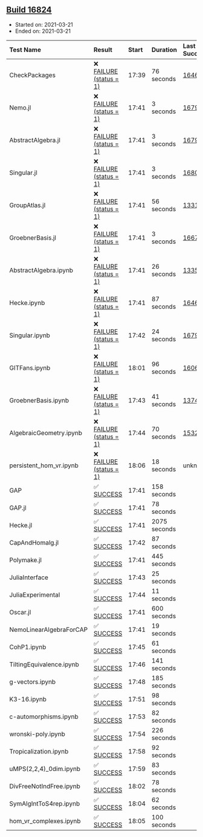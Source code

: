 ## [Build 16824](https://oscarci.mathematik.uni-kl.de/job/oscar/16824/)

* Started on: 2021-03-21
* Ended on: 2021-03-21

| Test Name    | Result | Start | Duration | Last Success | First Failure |
|:-------------|:-------|:------|:---------|:-------------|:--------------|
| CheckPackages | ❌ [FAILURE (status = 1)](https://oscarci.mathematik.uni-kl.de/job/oscar/16824/artifact/logs/build-16824/CheckPackages.log) | 17:39 | 76 seconds | [16463](https://oscarci.mathematik.uni-kl.de/job/oscar/16463/) | [16464](https://oscarci.mathematik.uni-kl.de/job/oscar/16464/) |
| Nemo.jl | ❌ [FAILURE (status = 1)](https://oscarci.mathematik.uni-kl.de/job/oscar/16824/artifact/logs/build-16824/Nemo.jl.log) | 17:41 | 3 seconds | [16793](https://oscarci.mathematik.uni-kl.de/job/oscar/16793/) | [16794](https://oscarci.mathematik.uni-kl.de/job/oscar/16794/) |
| AbstractAlgebra.jl | ❌ [FAILURE (status = 1)](https://oscarci.mathematik.uni-kl.de/job/oscar/16824/artifact/logs/build-16824/AbstractAlgebra.jl.log) | 17:41 | 3 seconds | [16792](https://oscarci.mathematik.uni-kl.de/job/oscar/16792/) | [16793](https://oscarci.mathematik.uni-kl.de/job/oscar/16793/) |
| Singular.jl | ❌ [FAILURE (status = 1)](https://oscarci.mathematik.uni-kl.de/job/oscar/16824/artifact/logs/build-16824/Singular.jl.log) | 17:41 | 3 seconds | [16802](https://oscarci.mathematik.uni-kl.de/job/oscar/16802/) | [16803](https://oscarci.mathematik.uni-kl.de/job/oscar/16803/) |
| GroupAtlas.jl | ❌ [FAILURE (status = 1)](https://oscarci.mathematik.uni-kl.de/job/oscar/16824/artifact/logs/build-16824/GroupAtlas.jl.log) | 17:41 | 56 seconds | [13311](https://oscarci.mathematik.uni-kl.de/job/oscar/13311/) | [13312](https://oscarci.mathematik.uni-kl.de/job/oscar/13312/) |
| GroebnerBasis.jl | ❌ [FAILURE (status = 1)](https://oscarci.mathematik.uni-kl.de/job/oscar/16824/artifact/logs/build-16824/GroebnerBasis.jl.log) | 17:41 | 3 seconds | [16676](https://oscarci.mathematik.uni-kl.de/job/oscar/16676/) | [16677](https://oscarci.mathematik.uni-kl.de/job/oscar/16677/) |
| AbstractAlgebra.ipynb | ❌ [FAILURE (status = 1)](https://oscarci.mathematik.uni-kl.de/job/oscar/16824/artifact/logs/build-16824/AbstractAlgebra.ipynb.log) | 17:41 | 26 seconds | [13355](https://oscarci.mathematik.uni-kl.de/job/oscar/13355/) | [13356](https://oscarci.mathematik.uni-kl.de/job/oscar/13356/) |
| Hecke.ipynb | ❌ [FAILURE (status = 1)](https://oscarci.mathematik.uni-kl.de/job/oscar/16824/artifact/logs/build-16824/Hecke.ipynb.log) | 17:41 | 87 seconds | [16463](https://oscarci.mathematik.uni-kl.de/job/oscar/16463/) | [16464](https://oscarci.mathematik.uni-kl.de/job/oscar/16464/) |
| Singular.ipynb | ❌ [FAILURE (status = 1)](https://oscarci.mathematik.uni-kl.de/job/oscar/16824/artifact/logs/build-16824/Singular.ipynb.log) | 17:42 | 24 seconds | [16793](https://oscarci.mathematik.uni-kl.de/job/oscar/16793/) | [16794](https://oscarci.mathematik.uni-kl.de/job/oscar/16794/) |
| GITFans.ipynb | ❌ [FAILURE (status = 1)](https://oscarci.mathematik.uni-kl.de/job/oscar/16824/artifact/logs/build-16824/GITFans.ipynb.log) | 18:01 | 96 seconds | [16068](https://oscarci.mathematik.uni-kl.de/job/oscar/16068/) | [16069](https://oscarci.mathematik.uni-kl.de/job/oscar/16069/) |
| GroebnerBasis.ipynb | ❌ [FAILURE (status = 1)](https://oscarci.mathematik.uni-kl.de/job/oscar/16824/artifact/logs/build-16824/GroebnerBasis.ipynb.log) | 17:43 | 41 seconds | [13748](https://oscarci.mathematik.uni-kl.de/job/oscar/13748/) | [13749](https://oscarci.mathematik.uni-kl.de/job/oscar/13749/) |
| AlgebraicGeometry.ipynb | ❌ [FAILURE (status = 1)](https://oscarci.mathematik.uni-kl.de/job/oscar/16824/artifact/logs/build-16824/AlgebraicGeometry.ipynb.log) | 17:44 | 70 seconds | [15322](https://oscarci.mathematik.uni-kl.de/job/oscar/15322/) | [15323](https://oscarci.mathematik.uni-kl.de/job/oscar/15323/) |
| persistent_hom_vr.ipynb | ❌ [FAILURE (status = 1)](https://oscarci.mathematik.uni-kl.de/job/oscar/16824/artifact/logs/build-16824/persistent_hom_vr.ipynb.log) | 18:06 | 18 seconds | unknown | unknown |
| GAP | ✅ [SUCCESS](https://oscarci.mathematik.uni-kl.de/job/oscar/16824/artifact/logs/build-16824/GAP.log) | 17:41 | 158 seconds |  |  |
| GAP.jl | ✅ [SUCCESS](https://oscarci.mathematik.uni-kl.de/job/oscar/16824/artifact/logs/build-16824/GAP.jl.log) | 17:41 | 78 seconds |  |  |
| Hecke.jl | ✅ [SUCCESS](https://oscarci.mathematik.uni-kl.de/job/oscar/16824/artifact/logs/build-16824/Hecke.jl.log) | 17:41 | 2075 seconds |  |  |
| CapAndHomalg.jl | ✅ [SUCCESS](https://oscarci.mathematik.uni-kl.de/job/oscar/16824/artifact/logs/build-16824/CapAndHomalg.jl.log) | 17:42 | 87 seconds |  |  |
| Polymake.jl | ✅ [SUCCESS](https://oscarci.mathematik.uni-kl.de/job/oscar/16824/artifact/logs/build-16824/Polymake.jl.log) | 17:41 | 445 seconds |  |  |
| JuliaInterface | ✅ [SUCCESS](https://oscarci.mathematik.uni-kl.de/job/oscar/16824/artifact/logs/build-16824/JuliaInterface.log) | 17:43 | 25 seconds |  |  |
| JuliaExperimental | ✅ [SUCCESS](https://oscarci.mathematik.uni-kl.de/job/oscar/16824/artifact/logs/build-16824/JuliaExperimental.log) | 17:44 | 11 seconds |  |  |
| Oscar.jl | ✅ [SUCCESS](https://oscarci.mathematik.uni-kl.de/job/oscar/16824/artifact/logs/build-16824/Oscar.jl.log) | 17:41 | 600 seconds |  |  |
| NemoLinearAlgebraForCAP | ✅ [SUCCESS](https://oscarci.mathematik.uni-kl.de/job/oscar/16824/artifact/logs/build-16824/NemoLinearAlgebraForCAP.log) | 17:41 | 19 seconds |  |  |
| CohP1.ipynb | ✅ [SUCCESS](https://oscarci.mathematik.uni-kl.de/job/oscar/16824/artifact/logs/build-16824/CohP1.ipynb.log) | 17:45 | 61 seconds |  |  |
| TiltingEquivalence.ipynb | ✅ [SUCCESS](https://oscarci.mathematik.uni-kl.de/job/oscar/16824/artifact/logs/build-16824/TiltingEquivalence.ipynb.log) | 17:46 | 141 seconds |  |  |
| g-vectors.ipynb | ✅ [SUCCESS](https://oscarci.mathematik.uni-kl.de/job/oscar/16824/artifact/logs/build-16824/g-vectors.ipynb.log) | 17:48 | 185 seconds |  |  |
| K3-16.ipynb | ✅ [SUCCESS](https://oscarci.mathematik.uni-kl.de/job/oscar/16824/artifact/logs/build-16824/K3-16.ipynb.log) | 17:51 | 98 seconds |  |  |
| c-automorphisms.ipynb | ✅ [SUCCESS](https://oscarci.mathematik.uni-kl.de/job/oscar/16824/artifact/logs/build-16824/c-automorphisms.ipynb.log) | 17:53 | 82 seconds |  |  |
| wronski-poly.ipynb | ✅ [SUCCESS](https://oscarci.mathematik.uni-kl.de/job/oscar/16824/artifact/logs/build-16824/wronski-poly.ipynb.log) | 17:54 | 226 seconds |  |  |
| Tropicalization.ipynb | ✅ [SUCCESS](https://oscarci.mathematik.uni-kl.de/job/oscar/16824/artifact/logs/build-16824/Tropicalization.ipynb.log) | 17:58 | 92 seconds |  |  |
| uMPS(2,2,4)_0dim.ipynb | ✅ [SUCCESS](https://oscarci.mathematik.uni-kl.de/job/oscar/16824/artifact/logs/build-16824/uMPS-2-2-4-_0dim.ipynb.log) | 17:59 | 83 seconds |  |  |
| DivFreeNotIndFree.ipynb | ✅ [SUCCESS](https://oscarci.mathematik.uni-kl.de/job/oscar/16824/artifact/logs/build-16824/DivFreeNotIndFree.ipynb.log) | 18:02 | 78 seconds |  |  |
| SymAlgIntToS4rep.ipynb | ✅ [SUCCESS](https://oscarci.mathematik.uni-kl.de/job/oscar/16824/artifact/logs/build-16824/SymAlgIntToS4rep.ipynb.log) | 18:04 | 62 seconds |  |  |
| hom_vr_complexes.ipynb | ✅ [SUCCESS](https://oscarci.mathematik.uni-kl.de/job/oscar/16824/artifact/logs/build-16824/hom_vr_complexes.ipynb.log) | 18:05 | 100 seconds |  |  |
